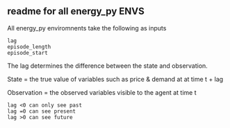 ## readme for all energy_py ENVS

All energy_py enviromnents take the following as inputs
```
lag
episode_length
episode_start
```

The lag determines the difference between the state and observation.  

State = the true value of variables such as price & demand at at time t + lag

Observation = the observed variables visible to the agent at time t
```
lag <0 can only see past
lag =0 can see present
lag >0 can see future
```
